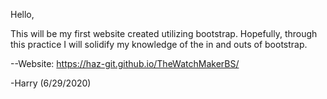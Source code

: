 Hello,

This will be my first website created utilizing bootstrap. Hopefully, through this practice I will solidify my knowledge of the in and outs of bootstrap.

--Website: https://haz-git.github.io/TheWatchMakerBS/

-Harry (6/29/2020)
